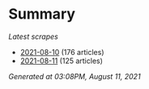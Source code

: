 # Summary
*Latest scrapes*
* [2021-08-10](https://github.com/nuuuwan/news_lk/blob/data/news_lk.2021-08-10.json) (176 articles)
* [2021-08-11](https://github.com/nuuuwan/news_lk/blob/data/news_lk.2021-08-11.json) (125 articles)

*Generated at 03:08PM, August 11, 2021*